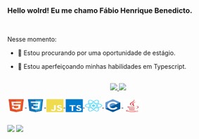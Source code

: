 ### Hello wolrd! Eu me chamo Fábio Henrique Benedicto.

<br>

Nesse momento:
- 🔭 Estou procurando por uma oportunidade de estágio.
- 🌱 Estou aperfeiçoando minhas habilidades em Typescript.

  ##
  
<div align="center">
  <a href="https://github.com/FabioBenedicto">
  <img height="180em" src="https://github-readme-stats.vercel.app/api?username=FabioBenedicto&show_icons=true&theme=transparent&include_all_commits=true&count_private=true"/>
  <img height="180em" src="https://github-readme-stats.vercel.app/api/top-langs/?username=FabioBenedicto&layout=compact&langs_count=7&theme=transparent"/>
</div>
  <div style="display: inline_block"><br>
  <img align="center" alt="HTML" height="30" width="40" src="https://raw.githubusercontent.com/devicons/devicon/master/icons/html5/html5-original.svg">
  <img align="center" alt="CSS" height="30" width="40" src="https://raw.githubusercontent.com/devicons/devicon/master/icons/css3/css3-original.svg">
  <img align="center" alt="JS" height="30" width="40" src="https://raw.githubusercontent.com/devicons/devicon/master/icons/javascript/javascript-plain.svg">
  <img align="center" alt="TS" height="30" width="40" src="https://raw.githubusercontent.com/devicons/devicon/master/icons/typescript/typescript-plain.svg">
  <img align="center" alt="REACT" height="30" width="40" src="https://raw.githubusercontent.com/devicons/devicon/master/icons/react/react-original.svg">
  <img align="center" alt="C" height="30" width="40" src="https://raw.githubusercontent.com/devicons/devicon/master/icons/c/c-original.svg">
  <img align="center" alt="JAVA" height="30" width="40" src="https://raw.githubusercontent.com/devicons/devicon/master/icons/java/java-plain.svg">
</div>

##
 
<div> 
  <a href="mailto:fabiobenedicto@outlook.com" target="_blank"><img src="https://img.shields.io/badge/-Email-%23333?style=for-the-badge&logo=microsoft-outlook&logoColor=white"></a> 
 <a href="https://www.linkedin.com/in/f%C3%A1bio-henrique-benedicto-03295a22a/" target="_blank"><img src="https://img.shields.io/badge/-LinkedIn-%230077B5?style=for-the-badge&logo=linkedin&logoColor=white"></a> 
</div>

